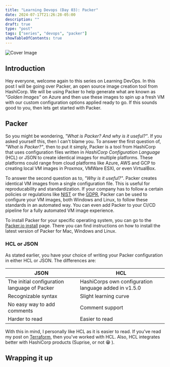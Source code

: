 ```yaml
---
title: "Learning Devops (Day 03): Packer"
date: 2024-07-17T21:26:28-05:00
description: ""
draft: true
type: "post"
tags: ["series", "devops", "packer"]
showTableOfContents: true
---
```


![Cover Image](/images/posts/series/learning-devops/day-03/cover.png)

## Introduction
Hey everyone, welcome again to this series on Learning DevOps. In this post I will be going over Packer, an open source image creation tool from HashiCorp. We will be using Packer to help generate what are known as *"Golden Images"* on Azure and then use these images to spin up a fresh VM with our custom configuration options applied ready to go. If this sounds good to you, then lets get started with Packer.

## Packer

So you might be wondering, *"What is Packer? And why is it useful?"*. If you asked yourself this, then I can't blame you. To answer the first question of, *"What is Packer?"*, then to put it simply, Packer is a tool from HashiCorp that uses configuration files written in *HashiCorp Configuration Language* (HCL) or JSON to create identical images for multiple platforms. These platforms could range from cloud platforms like Azure, AWS and GCP to creating local VM images in Proxmox, VMWare ESXI, or even VirtualBox. 

To answer the second question as to, *"Why is it useful?"*. Packer creates identical VM images from a single configuration file. This is useful for reproducability and standardization. If your company has to follow a certain policies or regulations like [NIST](https://www.nist.gov/cybersecurity) or the [GDPR](https://gdpr-info.eu/), Packer can be used to configure your VM images, both Windows and Linux, to follow these standards in an automated way. You can even add Packer to your CI/CD pipeline for a fully automated VM image experience. 

To install Packer for your specific operating system, you can go to the [Packer.io install](https://developer.hashicorp.com/packer/install) page. There you can find instructions on how to install the latest version of Packer for Mac, Windows and Linux. 

### HCL or JSON

As stated earlier, you have your choice of writing your Packer configuration in either HCL or JSON. The differences are:

 | JSON | HCL |
 | --- | --- |
 | The initial configuration language of Packer | HashiCorps own configuration language added in v1.5.0 |
 | Recognizable syntax | Slight learning curve | 
 | No easy way to add comments | Comment support |
 | Harder to read | Easier to read |

With this in mind, I personally like HCL as it is easier to read. If you've read my post on [Terraform](/posts/series/learning-devops/day-01-terraform/), then you've worked with HCL. Also, HCL integrates better with HashiCorp products (Suprise, or not :grin: ). 

## Wrapping it up


